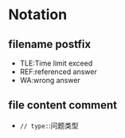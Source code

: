 # Notation
## filename postfix
- TLE:Time limit exceed
- REF:referenced answer
- WA:wrong answer
## file content comment 
- `// type:`:问题类型